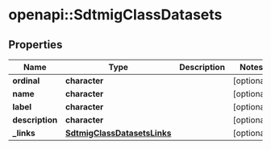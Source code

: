 # openapi::SdtmigClassDatasets


## Properties
Name | Type | Description | Notes
------------ | ------------- | ------------- | -------------
**ordinal** | **character** |  | [optional] 
**name** | **character** |  | [optional] 
**label** | **character** |  | [optional] 
**description** | **character** |  | [optional] 
**_links** | [**SdtmigClassDatasetsLinks**](SdtmigClassDatasetsLinks.md) |  | [optional] 



